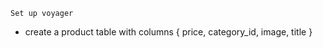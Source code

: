 ```Set up voyager```

- create a product table with columns {
        price,
        category_id,
        image,
        title
    }
